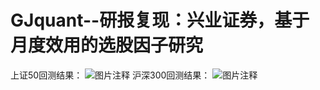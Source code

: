 # GJquant--研报复现：兴业证券，基于月度效用的选股因子研究

上证50回测结果：
![图片注释](http://storage-uqer.datayes.com/5b0e30e964180801106141b1/78ba429a-7f2c-11e8-ab7f-0242ac140002)
沪深300回测结果：
![图片注释](http://storage-uqer.datayes.com/5b0e30e964180801106141b1/82bfb2b6-7f2c-11e8-b4d6-0242ac140002)